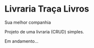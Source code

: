 # Livraria Traça Livros
Sua melhor companhia

Projeto de uma livraria (CRUD) simples.

Em andamento...

